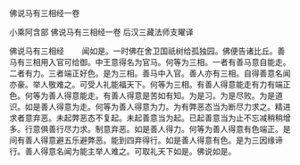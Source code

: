 佛说马有三相经一卷


小乘阿含部
佛说马有三相经一卷
后汉三藏法师支曜译
　　

佛说马有三相经
　　闻如是。一时佛在舍卫国祇树给孤独园。佛便告诸比丘。善马有三相用入官可给御。中王意得名为官马。何等为三相。一者有善马意自能走。二者有力。三者端正好色。是为三相。善马中入官。善人亦有三相。自得善意名闻亦豪。举人敬难之。可受人礼能福天下。何等为三相。有善人得意能走有力有端正色。何等为善人得意能走。有善人得意是苦如有知。为是习。为是尽败。为是道识。如是善人得意为走。何等为善人得意为力。为有弊恶态当为断尽力求之。精进求者意弃恶。未起弊恶态不复起。未起善意当为起。已起善意当为止不忘减稍稍增多。行意俱善行尽力求。制意弃恶。如是善人得力。何等为善人得意有色端正。是间有善人得意避五乐避弊恶。能到四弃得行。如是善人得意有色。是为三因缘谛行。善人得意名闻为能主举人难之。可取礼天下如是。佛说如是。
